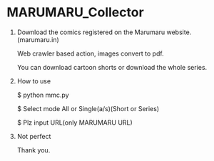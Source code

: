# MARUMARU_Collector

1. Download the comics registered on the Marumaru website.(marumaru.in)

    Web crawler based action, images convert to pdf.

    You can download cartoon shorts or download the whole series.

2. How to use

   $ python mmc.py

   $ Select mode All or Single(a/s)(Short or Series)

   $ Plz input URL(only MARUMARU URL)   

3. Not perfect

   Thank you.
 
